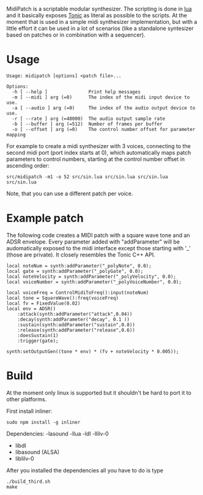 MidiPatch is a scriptable modular synthesizer. The scripting is done in [lua](https://www.lua.org) and it basically exposes [Tonic](https://github.com/TonicAudio/Tonic) as literal as possible to the scripts. At the moment that is used in a simple midi synthesizer implementation, but with a little effort it can be used in a lot of scenarios (like a standalone syntesizer based on patches or in combination with a sequencer).

# Usage

    Usage: midipatch [options] <patch file>...

    Options:
      -h [ --help ]               Print help messages
      -m [ --midi ] arg (=0)      The index of the midi input device to use.
      -a [ --audio ] arg (=0)     The index of the audio output device to use.
      -r [ --rate ] arg (=48000)  The audio output sample rate
      -b [ --buffer ] arg (=512)  Number of frames per buffer
      -o [ --offset ] arg (=0)    The control number offset for parameter mapping

For example to create a midi synthesizer with 3 voices, connecting to the second midi port (port index starts at 0), which automatically maps patch parameters to control numbers, starting at the control number offset in ascending order:

    src/midipatch -m1 -o 52 src/sin.lua src/sin.lua src/sin.lua src/sin.lua

Note, that you can use a different patch per voice.

# Example patch

The following code creates a MIDI patch with a square wave tone and an ADSR envelope. Every parameter added with "addParameter" will be audomatically exposed to the midi interface except those starting with '_' (those are private). It  closely resembles the Tonic C++ API.

    local noteNum = synth:addParameter("_polyNote", 0.0);
    local gate = synth:addParameter("_polyGate", 0.0);
    local noteVelocity = synth:addParameter("_polyVelocity", 0.0);
    local voiceNumber = synth:addParameter("_polyVoiceNumber", 0.0);
    
    local voiceFreq = ControlMidiToFreq():input(noteNum)
    local tone = SquareWave():freq(voiceFreq)
    local fv = FixedValue(0.02)
    local env = ADSR()
        :attack(synth:addParameter("attack",0.04))
        :decay(synth:addParameter("decay", 0.1 ))
        :sustain(synth:addParameter("sustain",0.8))
        :release(synth:addParameter("release",0.6))
        :doesSustain(1)
        :trigger(gate);

    synth:setOutputGen((tone * env) * (fv + noteVelocity * 0.005));

# Build

At the moment only linux is supported but it shouldn't be hard to port it to other platforms.

First install inliner:

    sudo npm install -g inliner

Dependencies: -lasound -llua -ldl -llilv-0 

- libdl
- libasound (ALSA)
- liblilv-0

After you installed the dependencies all you have to do is type

    ./build_third.sh
    make

